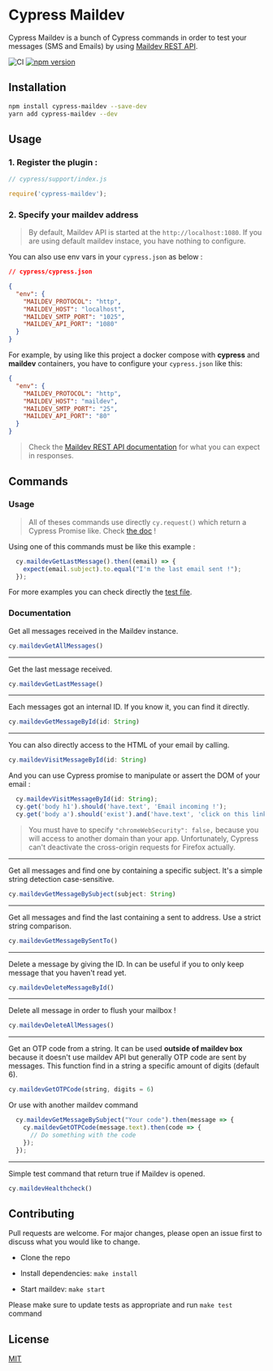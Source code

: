 # Cypress Maildev

Cypress Maildev is a bunch of Cypress commands in order to test your messages (SMS and Emails) by using [Maildev REST API](https://github.com/maildev/maildev/blob/master/docs/rest.md).

![CI](https://github.com/Clebiez/cypress-maildev/workflows/CI/badge.svg?branch=main) [![npm version](https://badge.fury.io/js/cypress-maildev.svg)](https://badge.fury.io/js/cypress-maildev)

## Installation

```bash
npm install cypress-maildev --save-dev
yarn add cypress-maildev --dev
```

## Usage

### 1. Register the plugin :

```JavaScript
// cypress/support/index.js

require('cypress-maildev');
```

### 2. Specify your maildev address

> By default, Maildev API is started at the `http://localhost:1080`. If you are using default maildev instace, you have nothing to configure.

You can also use env vars in your `cypress.json` as below :

```json
// cypress/cypress.json

{
  "env": {
    "MAILDEV_PROTOCOL": "http",
    "MAILDEV_HOST": "localhost",
    "MAILDEV_SMTP_PORT": "1025",
    "MAILDEV_API_PORT": "1080"
  }
}
```

For example, by using like this project a docker compose with **cypress** and **maildev** containers, you have to configure your `cypress.json` like this:

```json
{
  "env": {
    "MAILDEV_PROTOCOL": "http",
    "MAILDEV_HOST": "maildev",
    "MAILDEV_SMTP_PORT": "25",
    "MAILDEV_API_PORT": "80"
  }
}
```

> Check the [Maildev REST API documentation](https://github.com/maildev/maildev/blob/master/docs/rest.md) for what you can expect in responses.

## Commands

### Usage

> All of theses commands use directly `cy.request()` which return a Cypress Promise like. Check [the doc](https://docs.cypress.io/api/commands/request.html) !

Using one of this commands must be like this example :

```JavaScript
  cy.maildevGetLastMessage().then((email) => {
    expect(email.subject).to.equal("I'm the last email sent !");
  });
```

For more examples you can check directly the [test file](./cypress/integration/maildev.spec.js).

### Documentation

Get all messages received in the Maildev instance.

```JavaScript
cy.maildevGetAllMessages()
```

---

Get the last message received.

```JavaScript
cy.maildevGetLastMessage()
```

---

Each messages got an internal ID. If you know it, you can find it directly.

```JavaScript
cy.maildevGetMessageById(id: String)
```

---

You can also directly access to the HTML of your email by calling.

```JavaScript
cy.maildevVisitMessageById(id: String)
```

And you can use Cypress promise to manipulate or assert the DOM of your email :

```JavaScript
  cy.maildevVisitMessageById(id: String);
  cy.get('body h1').should('have.text', 'Email incoming !');
  cy.get('body a').should('exist').and('have.text', 'click on this link');
```

> You must have to specify `"chromeWebSecurity": false,` because you will access to another domain than your app.
> Unfortunately, Cypress can't deactivate the cross-origin requests for Firefox actually.

---

Get all messages and find one by containing a specific subject.
It's a simple string detection case-sensitive.

```JavaScript
cy.maildevGetMessageBySubject(subject: String)
```

---

Get all messages and find the last containing a sent to address.
Use a strict string comparison.

```JavaScript
cy.maildevGetMessageBySentTo()
```

---

Delete a message by giving the ID. In can be useful if you to only keep message that you haven't read yet.

```JavaScript
cy.maildevDeleteMessageById()
```

---

Delete all message in order to flush your mailbox !

```JavaScript
cy.maildevDeleteAllMessages()
```

---

Get an OTP code from a string.
It can be used **outside of maildev box** because it doesn't use maildev API but generally OTP code are sent by messages.
This function find in a string a specific amount of digits (default 6).

```JavaScript
cy.maildevGetOTPCode(string, digits = 6)
```

Or use with another maildev command

```JavaScript
  cy.maildevGetMessageBySubject("Your code").then(message => {
    cy.maildevGetOTPCode(message.text).then(code => {
      // Do something with the code
    });
  });
```

---

Simple test command that return true if Maildev is opened.

```JavaScript
cy.maildevHealthcheck()
```

## Contributing

Pull requests are welcome. For major changes, please open an issue first to discuss what you would like to change.

- Clone the repo

- Install dependencies: `make install`

- Start maildev: `make start`

Please make sure to update tests as appropriate and run `make test` command

## License

[MIT](https://choosealicense.com/licenses/mit/)
